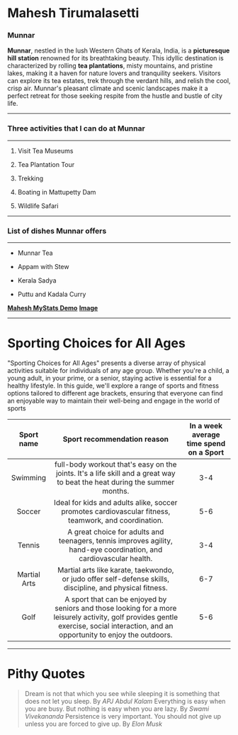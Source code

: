 # Mahesh Tirumalasetti 

### Munnar

**Munnar**, nestled in the lush Western Ghats of Kerala, India, is a **picturesque hill station** renowned for its breathtaking beauty. This idyllic destination is characterized by rolling **tea plantations**, misty mountains, and pristine lakes, making it a haven for nature lovers and tranquility seekers. Visitors can explore its tea estates, trek through the verdant hills, and relish the cool, crisp air. Munnar's pleasant climate and scenic landscapes make it a perfect retreat for those seeking respite from the hustle and bustle of city life.

---
###  Three activities that I can do at Munnar
---

1. Visit Tea Museums

2. Tea Plantation Tour

3. Trekking

4. Boating in Mattupetty Dam

5. Wildlife Safari

---
### List of dishes Munnar offers
---

* Munnar Tea

* Appam with Stew

* Kerala Sadya

* Puttu and Kadala Curry

**[Mahesh MyStats Demo](MyStats.md)**
**[Image](MaheshPic.jpg)**

---
# Sporting Choices for All Ages

"Sporting Choices for All Ages" presents a diverse array of physical activities suitable for individuals of any age group. Whether you're a child, a young adult, in your prime, or a senior, staying active is essential for a healthy lifestyle. In this guide, we'll explore a range of sports and fitness options tailored to different age brackets, ensuring that everyone can find an enjoyable way to maintain their well-being and engage in the world of sports

|Sport name|Sport recommendation reason|In a week average time spend on a Sport|
|:--------:|:-------------------------:|:-------------------------------------:|
|Swimming      | full-body workout that's easy on the joints. It's a life skill and a great way to beat the heat during the summer months.|3-4
|Soccer        | Ideal for kids and adults alike, soccer promotes cardiovascular fitness, teamwork, and coordination.|5-6 |
|Tennis        | A great choice for adults and teenagers, tennis improves agility, hand-eye coordination, and cardiovascular health.|3-4 |
|Martial Arts  | Martial arts like karate, taekwondo, or judo offer self-defense skills, discipline, and physical fitness.|6-7 |
|Golf          | A sport that can be enjoyed by seniors and those looking for a more leisurely activity, golf provides gentle exercise, social interaction, and an opportunity to enjoy the outdoors.| 5-6 |

---
# Pithy Quotes
> Dream is not that which you see while sleeping it is something that does not let you sleep. By *APJ Abdul Kalam*
> Everything is easy when you are busy. But nothing is easy when you are lazy. By *Swami Vivekananda*
> Persistence is very important. You should not give up unless you are forced to give up. By *Elon Musk*













